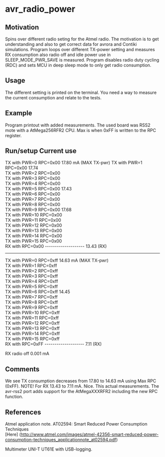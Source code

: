 avr_radio_power
===============

Motivation
-----------
Spins over different radio seting for the Atmel radio. The motivation is to 
get understanding and also to get correct data for avrora and Contiki
 simulations. Program loops over different TX-power setting and measures 
RX consumption also radio off and idle power use in SLEEP_MODE_PWR_SAVE is 
measured. Program disables radio duty cycling (RDC) and sets MCU in deep 
sleep mode to only get radio consumption.

Usage
-----
The different setting is printed on the terminal. You need a way to measure 
the current consumption and relate to the tests.
 
Example
-------
Program printout with added measurements. The used board was RSS2 mote 
with a AtMega256RFR2 CPU. Max is when 0xFF is written to the RPC register.


Run/setup                Current use  
------------------------------------------------ 
TX with PWR=0 RPC=0x00   17.80 mA   (MAX TX-pwr) 
TX with PWR=1 RPC=0x00   17.74  
TX with PWR=2 RPC=0x00  
TX with PWR=3 RPC=0x00  
TX with PWR=4 RPC=0x00  
TX with PWR=5 RPC=0x00   17.43  
TX with PWR=6 RPC=0x00  
TX with PWR=7 RPC=0x00  
TX with PWR=8 RPC=0x00  
TX with PWR=9 RPC=0x00   17.68  
TX with PWR=10 RPC=0x00  
TX with PWR=11 RPC=0x00  
TX with PWR=12 RPC=0x00  
TX with PWR=13 RPC=0x00  
TX with PWR=14 RPC=0x00  
TX with PWR=15 RPC=0x00  
RX with RPC=0x00 -------------------- 13.43   (RX)  
  
-------------------------------------------------  
TX with PWR=0 RPC=0xff   14.63 mA  (MAX TX-pwr)  
TX with PWR=1 RPC=0xff  
TX with PWR=2 RPC=0xff  
TX with PWR=3 RPC=0xff  
TX with PWR=4 RPC=0xff  
TX with PWR=5 RPC=0xff  
TX with PWR=6 RPC=0xff   14.45  
TX with PWR=7 RPC=0xff  
TX with PWR=8 RPC=0xff  
TX with PWR=9 RPC=0xff  
TX with PWR=10 RPC=0xff  
TX with PWR=11 RPC=0xff  
TX with PWR=12 RPC=0xff  
TX with PWR=13 RPC=0xff  
TX with PWR=14 RPC=0xff  
TX with PWR=15 RPC=0xff  
RX with RPC=0xFF -------------------- 7.11   (RX)  
  
RX radio off               0.001 mA  

  
Comments
--------
We see TX consumption decreases from 17.80 to 14.63 mA using Max RPC (0xFF).
NOTE! For RX 13.43 to 7.11 mA. Nice. This actual measurements. 
The avr-rss2 port adds support for the AtMegaXXXRFR2 including the new RPC 
function.


References
----------
Atmel application note. AT02594: Smart Reduced Power Consumption  Techniques   
[Here] (http://www.atmel.com/images/atmel-42356-smart-reduced-power-consumption-techniques_applicationnote_at02594.pdf)

Multimeter UNI-T UT61E with USB-logging.
